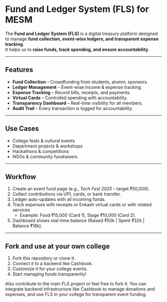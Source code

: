 # Fund and Ledger System (FLS) for MESM

The **Fund and Ledger System (FLS)** is a digital treasury platform designed to manage **fund collection, event-wise ledgers, and transparent expense tracking**.  
It helps us to **raise funds, track spending, and ensure accountability**.

---

## Features
-  **Fund Collection** – Crowdfunding from students, alumni, sponsors.  
-  **Ledger Management** – Event-wise income & expense tracking.  
-  **Expense Tracking** – Record bills, receipts, and payments.  
-  **Virtual Cards** – Controlled spending with accountability.  
-  **Transparency Dashboard** – Real-time visibility for all members.  
-  **Audit Trail** – Every transaction is logged for accountability.  

---

## Use Cases
- College fests & cultural events  
- Department projects & workshops  
- Hackathons & competitions  
- NGOs & community fundraisers  

---
## Workflow
1. Create an event fund page (e.g., *Tech Fest 2025* – target ₹50,000).  
2. Collect contributions via UPI, cards, or bank transfer.  
3. Ledger auto-updates with all incoming funds.  
4. Track expenses with receipts or Enkash virtual cards  or with related services 
   - Example: Food ₹15,000 (Card 1), Stage ₹10,000 (Card 2).  
5. Dashboard shows real-time balance (Raised ₹50k | Spent ₹32k | Balance ₹18k).  


---


## Fork and use at your own college

1. Fork this repository or clone it.
2. Connect it to a backend like Cashbook.
3. Customize it for your college events.
4. Start managing funds transparently!

Also contribute to the main FLS project or feel free to fork it. You can integrate backend infrastructure like Cashbook
 to manage donations and expenses, and use FLS in your college for transparent event funding.




